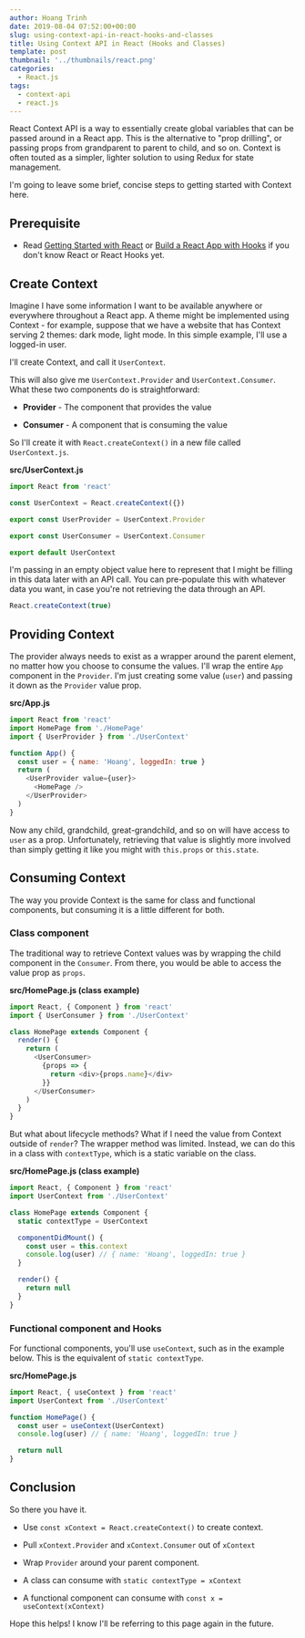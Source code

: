 ```yaml
---
author: Hoang Trinh
date: 2019-08-04 07:52:00+00:00
slug: using-context-api-in-react-hooks-and-classes
title: Using Context API in React (Hooks and Classes)
template: post
thumbnail: '../thumbnails/react.png'
categories:
  - React.js
tags:
  - context-api
  - react.js
---
```


React Context API is a way to essentially create global variables that can be passed around in a React app. This is the alternative to "prop drilling", or passing props from grandparent to parent to child, and so on. Context is often touted as a simpler, lighter solution to using Redux for state management.

I'm going to leave some brief, concise steps to getting started with Context here.

## Prerequisite

- Read [Getting Started with React](https://reactjs.org/docs/getting-started.html) or [Build a React App with Hooks](https://reactjs.org/docs/hooks-intro.html) if you don't know React or React Hooks yet.

## Create Context

Imagine I have some information I want to be available anywhere or everywhere throughout a React app. A theme might be implemented using Context - for example, suppose that we have a website that has Context serving 2 themes: dark mode, light mode. In this simple example, I'll use a logged-in user.

I'll create Context, and call it `UserContext`.

This will also give me `UserContext.Provider` and `UserContext.Consumer`. What these two components do is straightforward:

- **Provider** - The component that provides the value

- **Consumer** - A component that is consuming the value

So I'll create it with `React.createContext()` in a new file called `UserContext.js`.

**src/UserContext.js**

```javascript
import React from 'react'

const UserContext = React.createContext({})

export const UserProvider = UserContext.Provider

export const UserConsumer = UserContext.Consumer

export default UserContext
```

I'm passing in an empty object value here to represent that I might be filling in this data later with an API call. You can pre-populate this with whatever data you want, in case you're not retrieving the data through an API.

```javascript
React.createContext(true)
```

## Providing Context

The provider always needs to exist as a wrapper around the parent element, no matter how you choose to consume the values. I'll wrap the entire `App` component in the `Provider`. I'm just creating some value (`user`) and passing it down as the `Provider` value prop.

**src/App.js**

```javascript
import React from 'react'
import HomePage from './HomePage'
import { UserProvider } from './UserContext'

function App() {
  const user = { name: 'Hoang', loggedIn: true }
  return (
    <UserProvider value={user}>
      <HomePage />
    </UserProvider>
  )
}
```

Now any child, grandchild, great-grandchild, and so on will have access to `user` as a prop. Unfortunately, retrieving that value is slightly more involved than simply getting it like you might with `this.props` or `this.state`.

## Consuming Context

The way you provide Context is the same for class and functional components, but consuming it is a little different for both.

### Class component

The traditional way to retrieve Context values was by wrapping the child component in the `Consumer`. From there, you would be able to access the value prop as `props`.

**src/HomePage.js (class example)**

```javascript
import React, { Component } from 'react'
import { UserConsumer } from './UserContext'

class HomePage extends Component {
  render() {
    return (
      <UserConsumer>
        {props => {
          return <div>{props.name}</div>
        }}
      </UserConsumer>
    )
  }
}
```

But what about lifecycle methods? What if I need the value from Context outside of `render`? The wrapper method was limited. Instead, we can do this in a class with `contextType`, which is a static variable on the class.

**src/HomePage.js (class example)**

```javascript
import React, { Component } from 'react'
import UserContext from './UserContext'

class HomePage extends Component {
  static contextType = UserContext

  componentDidMount() {
    const user = this.context
    console.log(user) // { name: 'Hoang', loggedIn: true }
  }

  render() {
    return null
  }
}
```

### Functional component and Hooks

For functional components, you'll use `useContext`, such as in the example below. This is the equivalent of `static contextType`.

**src/HomePage.js**

```javascript
import React, { useContext } from 'react'
import UserContext from './UserContext'

function HomePage() {
  const user = useContext(UserContext)
  console.log(user) // { name: 'Hoang', loggedIn: true }

  return null
}
```

## Conclusion

So there you have it.

- Use `const xContext = React.createContext()` to create context.

- Pull `xContext.Provider` and `xContext.Consumer` out of `xContext`

- Wrap `Provider` around your parent component.

- A class can consume with `static contextType = xContext`

- A functional component can consume with `const x = useContext(xContext)`

Hope this helps! I know I'll be referring to this page again in the future.
